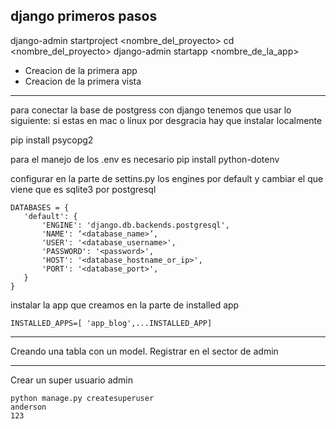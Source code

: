 django primeros pasos
----
django-admin startproject <nombre_del_proyecto>
cd <nombre_del_proyecto>
django-admin startapp <nombre_de_la_app>
- Creacion de la primera app
- Creacion de la primera vista

    
---
para conectar la base de postgress con django tenemos que usar lo siguiente:
si estas en mac o linux por desgracia hay que instalar localmente

pip install psycopg2

para el manejo de los .env es necesario
pip install python-dotenv

configurar en la parte de settins.py los engines por default
y cambiar el que viene que es sqlite3 por postgresql
```
DATABASES = {
   'default': {
       'ENGINE': 'django.db.backends.postgresql',
       'NAME': ‘<database_name>’,
       'USER': '<database_username>',
       'PASSWORD': '<password>',
       'HOST': '<database_hostname_or_ip>',
       'PORT': '<database_port>',
   }
}
```

instalar la app que creamos en la parte de installed app
```
INSTALLED_APPS=[ 'app_blog',...INSTALLED_APP]
```
---
Creando una tabla con un model.
Registrar en el sector de admin

---
Crear un super usuario admin 
```
python manage.py createsuperuser
anderson
123
```

